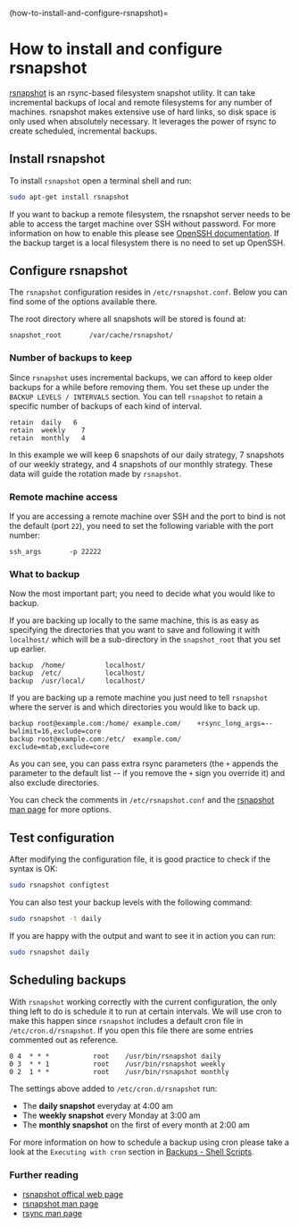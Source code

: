 (how-to-install-and-configure-rsnapshot)=
# How to install and configure rsnapshot

[rsnapshot](https://rsnapshot.org/) is an rsync-based filesystem snapshot utility. It can take incremental backups of local and remote filesystems for any number of machines. rsnapshot makes extensive use of hard links, so disk space is only used when absolutely necessary. It leverages the power of rsync to create scheduled, incremental backups.

## Install rsnapshot

To install `rsnapshot` open a terminal shell and run:

```bash
sudo apt-get install rsnapshot
```

If you want to backup a remote filesystem, the rsnapshot server needs to be able to access the target machine over SSH without password. For more information on how to enable this please see [OpenSSH documentation](openssh-server.md). If the backup target is a local filesystem there is no need to set up OpenSSH.
 
## Configure rsnapshot

The `rsnapshot` configuration resides in `/etc/rsnapshot.conf`. Below you can find some of the options available there.

The root directory where all snapshots will be stored is found at:

```console
snapshot_root       /var/cache/rsnapshot/
```

### Number of backups to keep

Since `rsnapshot` uses incremental backups, we can afford to keep older backups for a while before removing them. You set these up under the `BACKUP LEVELS / INTERVALS` section. You can tell `rsnapshot` to retain a specific number of backups of each kind of interval. 

```console
retain  daily   6
retain  weekly    7
retain  monthly   4
```

In this example we will keep 6 snapshots of our daily strategy, 7 snapshots of our weekly strategy, and 4 snapshots of our monthly strategy. These data will guide the rotation made by `rsnapshot`.

### Remote machine access

If you are accessing a remote machine over SSH and the port to bind is not the default (port `22`), you need to set the following variable with the port number:

```console
ssh_args       -p 22222
```

### What to backup

Now the most important part; you need to decide what you would like to backup.

If you are backing up locally to the same machine, this is as easy as specifying the directories that you want to save and following it with `localhost/` which will be a sub-directory in the `snapshot_root` that you set up earlier.

```console
backup  /home/          localhost/
backup  /etc/           localhost/
backup  /usr/local/     localhost/
```

If you are backing up a remote machine you just need to tell `rsnapshot` where the server is and which directories you would like to back up.

```console
backup root@example.com:/home/ example.com/    +rsync_long_args=--bwlimit=16,exclude=core
backup root@example.com:/etc/  example.com/    exclude=mtab,exclude=core
```

As you can see, you can pass extra rsync parameters (the `+` appends the parameter to the default list -- if you remove the `+` sign you override it) and also exclude directories.

You can check the comments in `/etc/rsnapshot.conf` and the [rsnapshot man page](http://manpages.ubuntu.com/manpages/focal/man1/rsnapshot.1.html) for more options.

## Test configuration

After modifying the configuration file, it is good practice to check if the syntax is OK:

```bash
sudo rsnapshot configtest
```

You can also test your backup levels with the following command:

```bash
sudo rsnapshot -t daily
```

If you are happy with the output and want to see it in action you can run:

```bash
sudo rsnapshot daily
```

## Scheduling backups

With `rsnapshot` working correctly with the current configuration, the only thing left to do is schedule it to run at certain intervals. We will use cron to make this happen since `rsnapshot` includes a default cron file in `/etc/cron.d/rsnapshot`. If you open this file there are some entries commented out as reference.

```text
0 4  * * *           root    /usr/bin/rsnapshot daily
0 3  * * 1           root    /usr/bin/rsnapshot weekly
0 2  1 * *           root    /usr/bin/rsnapshot monthly
```

The settings above added to `/etc/cron.d/rsnapshot` run:

 * The **daily snapshot** everyday at 4:00 am
 * The **weekly snapshot** every Monday at 3:00 am
 * The **monthly snapshot** on the first of every month at 2:00 am

For more information on how to schedule a backup using cron please take a look at the `Executing with cron` section in [Backups - Shell Scripts](how-to-back-up-using-shell-scripts.md).

### Further reading

* [rsnapshot offical web page](https://rsnapshot.org/)
* [rsnapshot man page](http://manpages.ubuntu.com/manpages/focal/man1/rsnapshot.1.html)
* [rsync man page](http://manpages.ubuntu.com/manpages/focal/man1/rsync.1.html)
